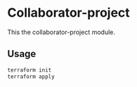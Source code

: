 # Collaborator-project

This the collaborator-project module.

## Usage

```bash
terraform init
terraform apply
```

<!-- BEGIN_TF_DOCS -->

<!-- END_TF_DOCS -->
